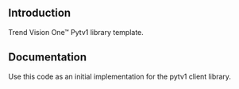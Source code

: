 ## Introduction

Trend Vision One™ Pytv1 library template.

## Documentation

Use this code as an initial implementation for the pytv1 client library.
